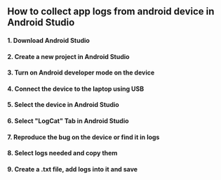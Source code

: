 ## How to collect app logs from android device in Android Studio

#### 1. Download Android Studio
#### 2. Create a new project in Android Studio
#### 3. Turn on Android developer mode on the device
#### 4. Connect the device to the laptop using USB
#### 5. Select the device in Android Studio
#### 6. Select "LogCat" Tab in Android Studio
#### 7. Reproduce the bug on the device or find it in logs 
#### 8. Select logs needed and copy them 
#### 9. Create a .txt file, add logs into it and save

